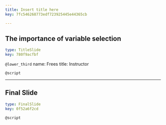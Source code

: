 ```yaml
---
title: Insert title here
key: 7fc546268773edf723925445e44365cb

---
```

## The importance of variable selection

```yaml
type: TitleSlide
key: 780f9acfbf
```





`@lower_third`
name: Frees
title: Instructor

`@script`




---
## Final Slide

```yaml
type: FinalSlide
key: 0f52a6f2cd
```






`@script`



